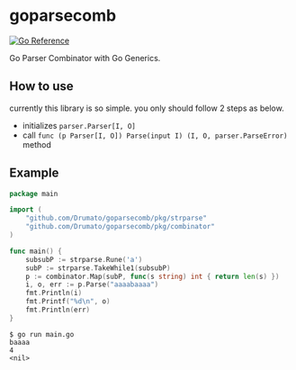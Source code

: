# goparsecomb

[![Go Reference](https://pkg.go.dev/badge/github.com/Drumato/goparsecomb.svg)](https://pkg.go.dev/github.com/Drumato/goparsecomb)  

Go Parser Combinator with Go Generics.  

## How to use

currently this library is so simple. you only should follow 2 steps as below.

- initializes `parser.Parser[I, O]`
- call `func (p Parser[I, O]) Parse(input I) (I, O, parser.ParseError)` method

## Example

```go
package main

import (
    "github.com/Drumato/goparsecomb/pkg/strparse"
    "github.com/Drumato/goparsecomb/pkg/combinator"
)

func main() {
	subsubP := strparse.Rune('a')
	subP := strparse.TakeWhile1(subsubP)
	p := combinator.Map(subP, func(s string) int { return len(s) })
	i, o, err := p.Parse("aaaabaaaa")
	fmt.Println(i)
	fmt.Printf("%d\n", o)
	fmt.Println(err)
}
```

```shell
$ go run main.go
baaaa
4
<nil>
```
